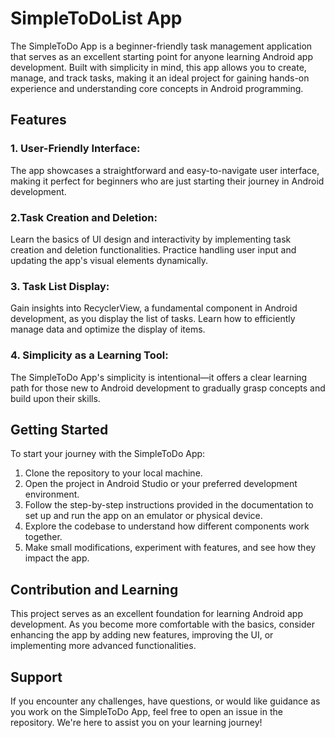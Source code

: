 
# SimpleToDoList App

The SimpleToDo App is a beginner-friendly task management application that serves as an excellent starting point for anyone learning Android app development. Built with simplicity in mind, this app allows you to create, manage, and track tasks, making it an ideal project for gaining hands-on experience and understanding core concepts in Android programming.

## Features

### 1. User-Friendly Interface:
 The app showcases a straightforward and easy-to-navigate user interface, making it perfect for beginners who are just starting their journey in Android development.

### 2.Task Creation and Deletion: 
Learn the basics of UI design and interactivity by implementing task creation and deletion functionalities. Practice handling user input and updating the app's visual elements dynamically.

### 3. Task List Display:
Gain insights into RecyclerView, a fundamental component in Android development, as you display the list of tasks. Learn how to efficiently manage data and optimize the display of items.

### 4. Simplicity as a Learning Tool: 
The SimpleToDo App's simplicity is intentional—it offers a clear learning path for those new to Android development to gradually grasp concepts and build upon their skills.

## Getting Started
To start your journey with the SimpleToDo App:

1. Clone the repository to your local machine.
2. Open the project in Android Studio or your preferred development environment.
3. Follow the step-by-step instructions provided in the documentation to set up and run the app on an emulator or physical device.
4. Explore the codebase to understand how different components work together.
5. Make small modifications, experiment with features, and see how they impact the app.

## Contribution and Learning
This project serves as an excellent foundation for learning Android app development. As you become more comfortable with the basics, consider enhancing the app by adding new features, improving the UI, or implementing more advanced functionalities.

## Support
If you encounter any challenges, have questions, or would like guidance as you work on the SimpleToDo App, feel free to open an issue in the repository. We're here to assist you on your learning journey!
